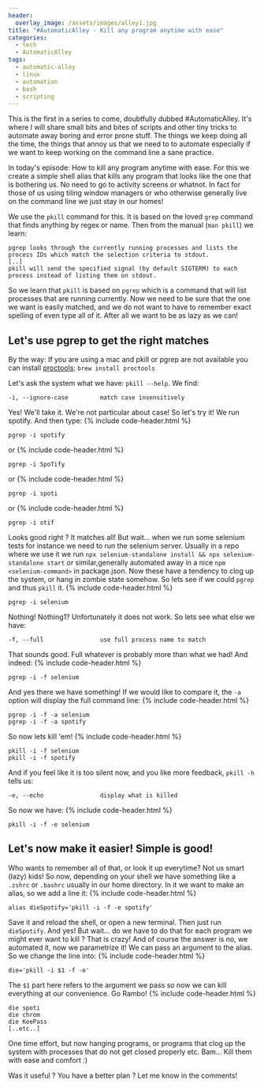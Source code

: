 ```yaml
---
header:
  overlay_image: /assets/images/alley1.jpg
title: "#AutomaticAlley - Kill any program anytime with ease"
categories:
  - tech
  - AutomaticAlley
tags:
  - automatic-alley
  - linux
  - automation
  - bash
  - scripting
---
```

This is the first in a series to come, doubtfully dubbed #AutomaticAlley. It's where I will share small bits and bites of scripts and other tiny tricks to automate away boring and error prone stuff. The things we keep doing all the time, the things that annoy us that we need to to automate especially if we want to keep working on the command line a sane practice.

In today's episode: How to kill any program anytime with ease. For this we create a simple shell alias that kills any program that looks like the one that is bothering us. No need to go to activity screens or whatnot. In fact for those of us using tiling window managers or who otherwise generally live on the command line we just stay in our homes!

We use the `pkill` command for this. It is based on the loved `grep` command that finds anything by regex or name. Then from the manual (`man pkill`) we learn:
```
pgrep looks through the currently running processes and lists the process IDs which match the selection criteria to stdout.
[..]
pkill will send the specified signal (by default SIGTERM) to each process instead of listing them on stdout.
```
So we learn that `pkill` is based on `pgrep` which is a command that will list processes that are running currently. Now we need to be sure that the one we want is easily matched, and we do not want to have to remember exact spelling of even type all of it. After all we want to be as lazy as we can!

## Let's use pgrep to get the right matches
By the way: If you are using a mac and pkill or pgrep are not available you can install [proctools][proctools]: `brew install proctools`

Let's ask the system what we have: `pkill --help`. We find:
```
-i, --ignore-case         match case insensitively
```
Yes! We'll take it. We're not particular about case!
So let's try it! We run spotify. And then type:
{% include code-header.html %}
```
pgrep -i spotify
```
or
{% include code-header.html %}
```
pgrep -i SpoTify
```
or
{% include code-header.html %}
```
pgrep -i spoti
```
or
{% include code-header.html %}
```
pgrep -i otif
```
Looks good right ? It matches all! But wait... when we run some selenium tests for instance we need to run the selenium server. Usually in a repo where we use it we run `npx selenium-standalone install && npx selenium-standalone start` or similar,generally automated away in a nice `npm <selenium-command>` in package.json.
Now these have a tendency to clog up the system, or hang in zombie state somehow. So lets see if we could `pgrep` and thus `pkill` it.
{% include code-header.html %}
```
pgrep -i selenium
```
Nothing! Nothing1? Unfortunately it does not work. So lets see what else we have:
```
-f, --full                use full process name to match
```
That sounds good. Full whatever is probably more than what we had! And indeed:
{% include code-header.html %}
```
pgrep -i -f selenium
```
And yes there we have something! If we would like to compare it, the `-a` option will display the full command line:
{% include code-header.html %}
```
pgrep -i -f -a selenium
pgrep -i -f -a spotify
```
So now lets kill 'em!
{% include code-header.html %}
```
pkill -i -f selenium
pkill -i -f spotify
```
And if you feel like it is too silent now, and you like more feedback, `pkill -h` tells us:
```
-e, --echo                display what is killed
```
So now we have:
{% include code-header.html %}
```
pkill -i -f -e selenium
```

## Let's now make it easier! Simple is good!
Who wants to remember all of that, or look it up everytime? Not us smart (lazy) kids!
So now, depending on your shell we have something like a `.zshrc` or `.bashrc` usually in our home directory.
In it we want to make an alias, so we add a line it:
{% include code-header.html %}
```
alias dieSpotify='pkill -i -f -e spotify'
```
Save it and reload the shell, or open a new terminal. Then just run `dieSpotify`. And yes!
But wait... do we have to do that for each program we might ever want to kill ? That is crazy!
And of course the answer is no, we automated it, now we parametrize it! We can pass an argument to the alias. So we change the line into:
{% include code-header.html %}
```
die='pkill -i $1 -f -e'
```
The `$1` part here refers to the argument we pass so now we can kill everything at our convenience. Go Rambo!
{% include code-header.html %}
```
die spoti
die chrom
die KeePass
[..etc..]
```
One time effort, but now hanging programs, or programs that clog up the system with processes that do not get closed properly etc. Bam... Kill them with ease and comfort :)

Was it useful ? You have a better plan ? Let me know in the comments!

[proctools]: https://unix.stackexchange.com/questions/225/pgrep-and-pkill-alternatives-on-mac-os-x

